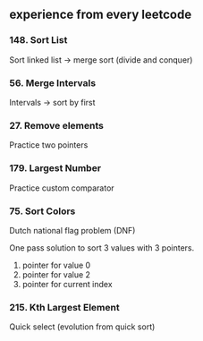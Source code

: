 ## experience from every leetcode

### 148. Sort List

Sort linked list -> merge sort (divide and conquer)

### 56. Merge Intervals

Intervals -> sort by first

### 27. Remove elements

Practice two pointers

### 179. Largest Number

Practice custom comparator

### 75. Sort Colors

Dutch national flag problem (DNF)

One pass solution to sort 3 values with 3 pointers.

1. pointer for value 0
2. pointer for value 2
3. pointer for current index

### 215. Kth Largest Element

Quick select (evolution from quick sort)